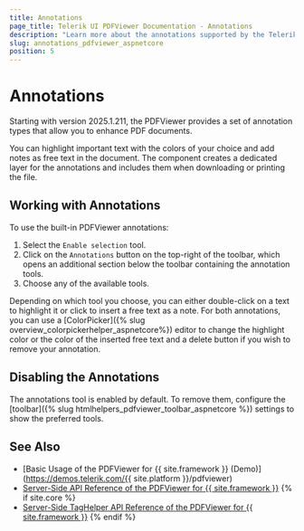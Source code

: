 ```yaml
---
title: Annotations
page_title: Telerik UI PDFViewer Documentation - Annotations
description: "Learn more about the annotations supported by the Telerik UI for {{ site.framework }} PDFViewer component."
slug: annotations_pdfviewer_aspnetcore
position: 5
---
```


# Annotations

Starting with version 2025.1.211, the PDFViewer provides a set of annotation types that allow you to enhance PDF documents. 

You can highlight important text with the colors of your choice and add notes as free text in the document. The component creates a dedicated layer for the annotations and includes them when downloading or printing the file.

## Working with Annotations

To use the built-in PDFViewer annotations:

1. Select the `Enable selection` tool.
1. Click on the `Annotations` button on the top-right of the toolbar, which opens an additional section below the toolbar containing the annotation tools. 
1. Choose any of the available tools.

Depending on which tool you choose, you can either double-click on a text to highlight it or click to insert a free text as a note. For both annotations, you can use a [ColorPicker]({% slug overview_colorpickerhelper_aspnetcore%}) editor to change the highlight color or the color of the inserted free text and a delete button if you wish to remove your annotation.

## Disabling the Annotations

The annotations tool is enabled by default. To remove them, configure the [toolbar]({% slug htmlhelpers_pdfviewer_toolbar_aspnetcore %}) settings to show the preferred tools.

## See Also

* [Basic Usage of the PDFViewer for {{ site.framework }} (Demo)](https://demos.telerik.com/{{ site.platform }}/pdfviewer)
* [Server-Side API Reference of the PDFViewer for {{ site.framework }}](/api/pdfviewer)
{% if site.core %}
* [Server-Side TagHelper API Reference of the PDFViewer for {{ site.framework }}](/api/taghelpers/pdfviewer)
{% endif %}